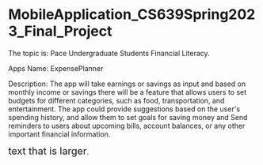 # MobileApplication_CS639Spring2023_Final_Project
The topic is: Pace Undergraduate Students Financial Literacy.

Apps Name: ExpensePlanner

Description:
The app will take earnings or savings as input and based on  monthly income or savings there will be a feature that allows users to set budgets for different categories, such as food, transportation, and entertainment. The app could provide suggestions based on the user's spending history, and allow them to set goals for saving money and Send reminders to users about upcoming bills, account balances, or any other important financial information.

<span style="font-size:20;">text that is larger</span>.






